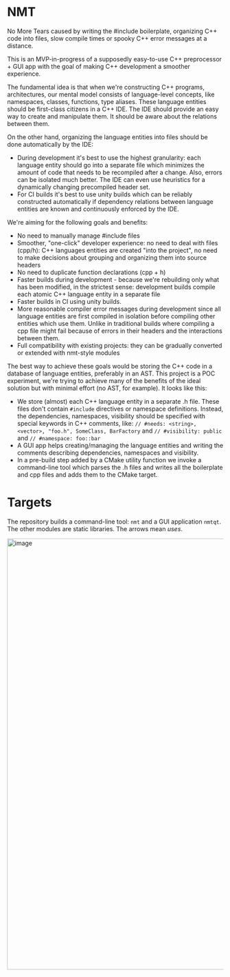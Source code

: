 # NMT

No More Tears caused by writing the #include boilerplate, organizing C++ code into files, slow compile times or spooky C++ error messages at a distance.

This is an MVP-in-progress of a supposedly easy-to-use C++ preprocessor + GUI app with the goal of making C++ development a smoother experience.

The fundamental idea is that when we're constructing C++ programs, architectures, our mental model consists of language-level concepts, like namespaces, classes, functions, type aliases. These language entities should be first-class citizens in a C++ IDE. The IDE should provide an easy way to create and manipulate them. It should be aware about the relations between them.

On the other hand, organizing the language entities into files should be done automatically by the IDE:

- During development it's best to use the highest granularity: each language entity should go into a separate file which minimizes the amount of code that needs to be recompiled after a change. Also, errors can be isolated much better. The IDE can even use heuristics for a dynamically changing precompiled header set.
- For CI builds it's best to use unity builds which can be reliably constructed automatically if dependency relations between language entities are known and continuously enforced by the IDE.

We're aiming for the following goals and benefits:

- No need to manually manage #include files
- Smoother, "one-click" developer experience: no need to deal with files (cpp/h): C++ languages entities are created "into the project", no need to make decisions about grouping and organizing them into source headers
- No need to duplicate function declarations (cpp + h)
- Faster builds during development - because we're rebuilding only what has been modified, in the strictest sense: development builds compile each atomic C++ language entity in a separate file
- Faster builds in CI using unity builds.
- More reasonable compiler error messages during development since all language entities are first compiled in isolation before compiling other entities which use them. Unlike in traditional builds where compiling a cpp file might fail because of errors in their headers and the interactions between them.
- Full compatibility with existing projects: they can be gradually converted or extended with nmt-style modules

The best way to achieve these goals would be storing the C++ code in a database of language entities, preferably in an AST.
This project is a POC experiment, we're trying to achieve many of the benefits of the ideal solution but with minimal effort (no AST, for example). It looks like this:

- We store (almost) each C++ language entity in a separate .h file. These files don't contain `#include` directives or namespace definitions. Instead, the dependencies, namespaces, visibility should be specified with special keywords in C++ comments, like: `// #needs: <string>, <vector>, "foo.h", SomeClass, BarFactory` and `// #visibility: public` and `// #namespace: foo::bar`
- A GUI app helps creating/managing the language entities and writing the comments describing dependencies, namespaces and visibility.
- In a pre-build step added by a CMake utility function we invoke a command-line tool which parses the .h files and writes all the boilerplate and cpp files and adds them to the CMake target.

# Targets

The repository builds a command-line tool: `nmt` and a GUI application `nmtqt`. The other modules are static libraries. The arrows mean *uses*.

<img width="1001" alt="image" src="https://github.com/tamaskenez/nmt/assets/4126943/090a773f-da19-4e81-9dd4-f5bd04167415">
